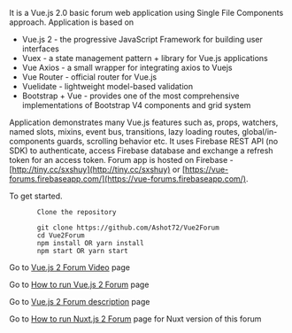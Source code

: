 It is a Vue.js 2.0 basic forum web application using Single File Components approach. Application is based on
- Vue.js 2 - the progressive JavaScript Framework for building user interfaces
- Vuex - a state management pattern + library for Vue.js applications
- Vue Axios - a small wrapper for integrating axios to Vuejs
- Vue Router - official router for Vue.js
- Vuelidate - lightweight model-based validation
- Bootstrap + Vue - provides one of the most comprehensive implementations of Bootstrap V4 components and grid system

Application demonstrates many Vue.js features such as, props, watchers, named slots, mixins, event bus, transitions, lazy loading routes, global/in-components guards, scrolling behavior etc. It uses Firebase REST API (no SDK) to authenticate, access Firebase database and exchange a refresh token for an access token. Forum app is hosted on Firebase -  [http://tiny.cc/sxshuy](http://tiny.cc/sxshuy) or [https://vue-forums.firebaseapp.com/](https://vue-forums.firebaseapp.com/).  

To get started.
```
       Clone the repository
   
       git clone https://github.com/Ashot72/Vue2Forum
       cd Vue2Forum
       npm install OR yarn install
       npm start OR yarn start
```   

Go to [Vue.js 2 Forum Video](https://youtu.be/33WeNhsAcBk) page

Go to [How to run Vue.js 2 Forum](https://ashot72.github.io/Vue2Forum/index.html) page 

Go to [Vue.js 2 Forum description](https://ashot72.github.io/Vue2Forum/description/index.html) page

Go to [How to run Nuxt.js 2 Forum]( https://github.com/Ashot72/Nuxt2Forum) page for Nuxt version of this forum